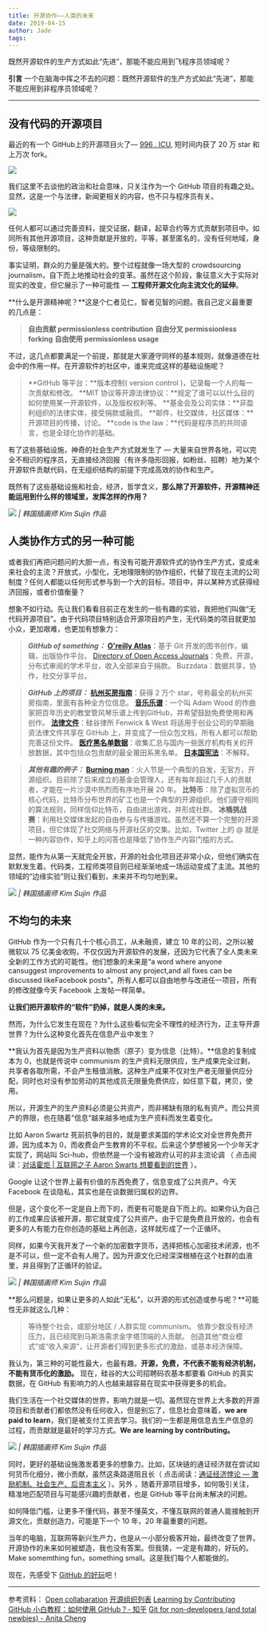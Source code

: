 ```yaml
---
title: 开源协作——人类的未来
date: 2019-04-15
author: Jade
tags: 
---
```


既然开源软件的生产方式如此“先进”，那能不能应用到飞程序员领域呢？

<!--more-->



**引言**  一个在脑海中挥之不去的问题：既然开源软件的生产方式如此“先进”，那能不能应用到非程序员领域呢？

- - - - - 

## 没有代码的开源项目 

最近的有一个 GitHub上的开源项目火了— [996 . ICU](https://github.com/996icu/996.ICU), 短时间内获了 20 万 star 和上万次 fork。

![](https://cosmosrepair-1257028016.cos.ap-beijing.myqcloud.com/2019-06-27-640.png)

我们这里不去谈他的政治和社会意味，只关注作为一个 GitHub 项目的有趣之处。显然，这是一个与法律，新闻更相关的内容，也不只与程序员有关。

![](https://cosmosrepair-1257028016.cos.ap-beijing.myqcloud.com/2019-06-27-640%20-73-.jpeg)

任何人都可以通过完善资料，提交证据，翻译，起草合约等方式贡献到项目中。如同所有其他开源项目，这种贡献是开放的，平等，甚至匿名的，没有任何地域，身份，等级限制的。

事实证明，群众的力量是强大的。整个过程就像一场大型的 crowdsourcing journalism，自下而上地推动社会的变革。虽然在这个阶段，象征意义大于实际对现实的改变，但它展示了一种可能性 — **工程师开源文化向主流文化的延伸**。

**什么是开源精神呢？**这是个仁者见仁，智者见智的问题。我自己定义最重要的几点是：

> **自由贡献  permissionless contribution**
> **自由分叉  permissionless forking**
> **自由使用  permissionless usage**

不过，这几点都要满足一个前提，那就是大家遵守同样的基本规则，就像道德在社会中的作用一样。在开源软件的社区中，谁来完成这样的基础设施呢？

> **GitHub 等平台：**版本控制( version control )，记录每一个人的每一次贡献和修改。
> **MIT 协议等开源法律协议：**规定了谁可以以什么目的如何使用某一开源软件，以及版权权利等。
> **基金会及公司实体：**非盈利组织的法律实体，接受捐款或融资。
> **邮件，社交媒体，社区媒体：**开源项目的传播，讨论。
> **code is the law：**代码是程序员的共同语言，也是全球化协作的基础。

有了这些基础设施，神奇的社会生产方式就发生了 — 大量来自世界各地，可以完全不相识的程序员，无直接经济回报（有许多隐形回报，如粉丝、招聘）地为某个开源软件贡献代码，在无组织结构的前提下完成高效的协作和生产。

既然有了这些基础设施和社会，经济，哲学含义，**那么除了开源软件，开源精神还能运用到什么样的领域里，发挥怎样的作用？**

![](https://cosmosrepair-1257028016.cos.ap-beijing.myqcloud.com/2019-06-27-640%20-74-.jpeg)
*| 韩国插画师 Kim Sujin 作品*

## 人类协作方式的另一种可能 

或者我们再把问题问的大胆一点，有没有可能开源软件式的协作生产方式，变成未来社会的主流？开放式，小型化，无地理限制的协作组织，代替了现在主流的公司制度？任何人都能以任何形式参与到一个大的目标，项目中，并以某种方式获得经济回报，或者价值衡量？

想象不如行动。先让我们看看目前正在发生的一些有趣的实验，我把他们叫做“无代码开源项目”。由于代码项目特别适合开源项目的产生，无代码类的项目就更加小众，更加艰难，也更加有想象力：


> ***GitHub of something：***
> **[O'reilly Atlas](https://atlas.oreilly.com/ )**：基于 Git 开发的图书创作，编辑，出版协作平台。
> [Directory of Open Access Journals](https://doaj.org/)：免费，开源，分布式审阅的学术平台，收入全部来自于捐款。
> Buzzdata：数据共享，协作，社交分享平台。

> ***GitHub 上的项目：***
> **[杭州买房指南](http://t.cn/RE4mlXo)**：获得 2 万个 star，号称最全的杭州买房指南，里面有各种全方位信息。
> **[音乐乐谱](https://t.cn/EXyiZi3)**：一个叫 Adam Wood 的作曲家把百年历史的教堂管风琴乐谱上传到GitHub，并希望鼓励免费使用和再创作。
> **[法律文件](https://t.cn/zYEItGp)**：硅谷律所 Fenwick & West 将适用于创业公司的早期融资法律文件共享在 GitHub 上，并变成了一份众包文档，所有人都可以帮助完善这份文件。
> **[医疗黑名单数据](https://t.cn/Rq8MQkm)**：收集汇总与国内一些医疗机构有关的开放数据，其中包括众包贡献的最全莆田系黑名单。 
> **[日本国宪法](http://esehara.github.io/NihonkokuKenpo/)**：不解释。

> ***其他有趣的例子：***
> **[Burning man](https://burningman.org/)**：火人节是一个典型的自发，无官方，开源组织。目前除了后来成立的基金会管理人，还有每年超过几千人的贡献者，才能在一片沙漠中热烈而有序地开展 20 年。
> **比特币**：除了虚拟货币的核心代码，比特币分布世界的矿工也是一个典型的开源组织。他们遵守相同的算法规则，同样信仰比特币，自由进出游戏，并形成社群。
> **冰桶挑战赛**：利用社交媒体发起的自由参与与传播游戏。虽然还不算一个完整的开源项目，但它体现了社交网络与开源社区的交集。比如，Twitter 上的 @ 就是一种内容协作，知乎上的问答也是降低了协作生产内容门槛的方式。

显然，能作为从第一天就完全开放，开源的社会化项目还非常小众，但他们确实在默默发生着。代码类，工程师类项目则已经渐渐地成一场运动变成了主流。其他的领域的“边缘实验”则让我们看到，未来并不均匀地到来。

![](https://cosmosrepair-1257028016.cos.ap-beijing.myqcloud.com/2019-06-27-0.jpeg)
*| 韩国插画师 Kim Sujin 作品*

 ## 不均匀的未来

GitHub 作为一个只有几十个核心员工，从未融资，建立 10 年的公司，之所以被微软以 75 亿美金收购，不仅仅因为开源软件的发展，还因为它代表了全人类未来全新的工作方式的可能性。他们想象的未来是“a word where anyone cansuggest improvements to almost any project,and all fixes can be discussed likeFacebook posts”。所有人都可以自由地参与改进任一项目，所有的修改就像今天 Facebook 上发帖一样简单。

**让我们把开源软件的“软件”扔掉，就是人类的未来。**

然而，为什么它发生在现在？为什么这些看似完全不理性的经济行为，正主导开源世界？为什么这种变化首先在信息产业中发生？

**我认为首先是因为生产资料以物质（原子）变为信息（比特）。**信息的复制成本为 0，也就是传说中 communism 的生产资料无限供应，生产成果完全过剩，共享者各取所需，不会产生租值消散。这种生产成果不仅对生产者无限量供应分配，同时也对没有参加劳动的其他成员无限量免费供应，如任意下载，拷贝，使用。

所以，开源生产的生产资料必须是公共资产，而非稀缺有限的私有资产。而公共资产的界限，也在随着”信息“越来越多地成为生产资料而发生着变化。

比如 Aaron Swartz 死前抗争的目的，就是要求美国的学术论文对全世界免费开源，因为成本为  0，而收费会产生教育的不平权。后来这个梦想被另一个少年天才实现了，网站叫 Sci-hub，但依然是一个没有被政府认可的非主流论调 （ 点击阅读：[对话霍炬 | 互联网之子 Aaron Swarts 想要看到的世界](https://mp.weixin.qq.com/s?__biz=MzA5Nzk4MDMxMg==&mid=2247483840&idx=1&sn=0f0f55634c6151c0c1778ab5c59960ed&chksm=9099db37a7ee5221f1b79099bd94dcfb3895f4abcdc084f3013a8b4f42ffc6fc45ae80d105ea&scene=21#wechat_redirect) ）。

Google 让这个世界上最有价值的东西免费了，信息变成了公共资产。今天 Facebook 在谈隐私，其实也是在谈数据归属权的边界。

但是，这个变化不一定是自上而下的，而更有可能是自下而上的。如果你认为自己的工作成果应该被开源，那它就变成了公共资产。由于它是免费且开放的，也会有更多的人有能力在你创造的基础上再创造，这样就形成了一个正循环。

同样，如果今天我开发了一个新的加密数字货币，选择把核心加密技术闭源，也不是不可以，但一定不会有人用了。因为开源文化已经深深根植在这个社群的血液里，并且得到了正循环的验证。

 ![](https://cosmosrepair-1257028016.cos.ap-beijing.myqcloud.com/2019-06-27-640%20-75-.jpeg)
*| 韩国插画师 Kim Sujin 作品*

**那么问题是，如果让更多的人如此“无私”，以开源的形式创造或参与呢？**可能性无非就这么几种：

> 等待整个社会，或部分地区 / 人群实现 communism。
> 依靠少数没有经济压力，且已经爬到马斯洛需求金字塔顶端的人贡献。
> 创造其他“商业模式”或“收入来源”，让开源者们得到更多形式的激励，或基本经济保障。

我认为，第三种的可能性最大，也最有趣。**开源，免费，不代表不能有经济机制，不能有货币化的激励。** 现在，硅谷的大公司招聘码农基本都要看 GitHub 的真实数据，在 GitHub 有影响力的人也越来越容易在现实中获得更多的机会。

我们生活在一个社交媒体的世界，影响力就是一切。虽然现在世界上大多数的开源项目和贡献者们都依然没有任何收入，但是别忘了，信息社会意味着，**we are paid to learn**，我们是被支付工资去学习。我们的一生都是用信息去生产信息的过程，而贡献就是最好的学习方式。**We are learning by contributing。**

![](https://cosmosrepair-1257028016.cos.ap-beijing.myqcloud.com/2019-06-27-640%20-76-.jpeg)
*| 韩国插画师 Kim Sujin 作品*

同时，更好的基础设施激发着更多的想象力。比如，区块链的通证经济就在尝试如何货币化细分，微小贡献，虽然这条路道阻且长（ 点击阅读：[通证经济悖论 — 激励机制、社会生产、后资本主义](https://mp.weixin.qq.com/s?__biz=MzA5MzkwOTgxNg==&mid=2448103517&idx=1&sn=eaa4ec75f27fe35e538bd652da72263f&chksm=84491e0ab33e971c00818b88b844fd939cc52c7a9a3c7f5867570476e91f9ca3e59ef1069617&scene=21#wechat_redirect) ）。另外 ，随着开源项目增多，如何吸引关注，精准地匹配项目与可能感兴趣的贡献者，也是 GitHub 等平台尚未解决的问题。

如何降低门槛，让更多不懂代码，甚至不懂英文，不懂互联网的普通人能接触到开源文化，贡献创造力，可能是下一个 10 年，20 年最重要的问题。

当年的电脑，互联网等新兴生产力，也是从一小部分极客开始，最终改变了世界。开源协作的未来如何被塑造，我也没有答案。但我猜，一定是有趣的，好玩的。Make somemthing fun，something small。这是我们每个人都能做的。

现在，先感受下 [GitHub 的好玩](https://github.com/trending)吧！

- - - - - 

 参考资料：
[Open collabaration](https://github.com/benbalter/benbalter.github.com/blob/787511ab59a9d95cb356abc0b4f0ca67693b9236/_posts/2014-01-27-open-collabortion.md)
[开源组织列表](http://iaaslee.blogspot.com/2015/03/blog-post_29.html)
[Learning by Contributing](https://papers.ssrn.com/sol3/papers.cfm?abstract_id=3091831)
[GitHub 小白教程：如何使用 GitHub？- 知乎](https://www.zhihu.com/question/20070065/answer/340627878)
[Git for non-developers (and total newbies) - Anita Cheng](http://anitacheng.com/git-for-non-developers)





